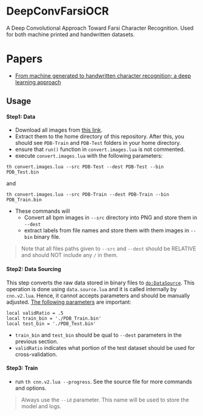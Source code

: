 # DeepConvFarsiOCR
A Deep Convolutional Approach Toward Farsi Character Recognition. Used for both machine printed and handwritten datasets.

# Papers

  - [From machine generated to handwritten character recognition; a deep learning approach](http://ieeexplore.ieee.org/document/7983055/)


## Usage

#### Step1: Data
  - Download all images from [this link](https://www.mediafire.com/?jh9puuz96ihjuza).
  - Extract them to the home directory of this repository. After this, you should see  `PDB-Train` and `PDB-Test` folders in your home directory.
  - ensure that `run()` function in `convert.images.lua` is not commented.
  - execute `convert.images.lua` with the following parameters:
  ```
  th convert.images.lua --src PDB-Test --dest PDB-Test --bin PDB_Test.bin
  ```
  and
  ```
  th convert.images.lua --src PDB-Train --dest PDB-Train --bin PDB_Train.bin
  ```
  - These commands will
    - Convert all bpm images in `--src` directory into PNG and store them in `--dest`
    - extract labels from file names and store them with them images in `--bin` binary file.

> Note that all files paths given to `--src` and `--dest` should be RELATIVE and should NOT include any `/` in them.

#### Step2: Data Sourcing
  This step converts the raw data stored in binary files to [`dp:DataSource`](https://github.com/nicholas-leonard/dp/blob/master/data/datasource.lua). This operation is done using `data.source.lua` and it is called internally by `cnn.v2.lua`. Hence, it cannot accepts parameters and should be manually adjusted. [The following parameters](https://github.com/Kianenigma/DeepConvFarsiOCR/blob/master/cnn.v2.data.source.lua#L51) are important:
  ```
  local validRatio = .5
  local train_bin = './PDB_Train.bin'
  local test_bin = './PDB_Test.bin'
  ```

  - `train_bin` and `test_bin` should be qual to `--dest` parameters in the previous section.
  - `validRatio` indicates what portion of the test dataset should be used for cross-validation.


#### Step3: Train
  - run `th cnn.v2.lua --progress`. See the source file for more commands and options.

> Always use the `--id` parameter. This name will be used to store the model and logs.
